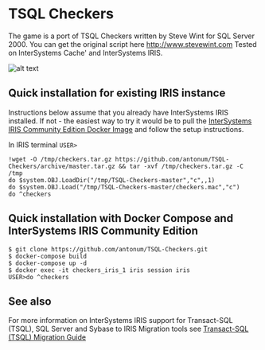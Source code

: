 # TSQL Checkers

The game is a port of TSQL Checkers written by Steve Wint for SQL Server 2000. You can get the original script here http://www.stevewint.com 
Tested on InterSystems Cache' and InterSystems IRIS.


![alt text](https://s3.amazonaws.com/anton-iot-demo/Checkers1.gif "TSQL Checkers")


## Quick installation for existing IRIS instance

Instructions below assume that you already have InterSystems IRIS installed. If not - the easiest way to try it would be to pull the [InterSystems IRIS Community Edition Docker Image](https://hub.docker.com/_/intersystems-iris-data-platform) and follow the setup instructions.

In IRIS terminal `USER>`

```
!wget -O /tmp/checkers.tar.gz https://github.com/antonum/TSQL-Checkers/archive/master.tar.gz && tar -xvf /tmp/checkers.tar.gz -C /tmp
do $system.OBJ.LoadDir("/tmp/TSQL-Checkers-master","c",,1)
do $system.OBJ.Load("/tmp/TSQL-Checkers-master/checkers.mac","c")
do ^checkers

```

## Quick installation with Docker Compose and InterSystems IRIS Community Edition


```
$ git clone https://github.com/antonum/TSQL-Checkers.git
$ docker-compose build
$ docker-compose up -d
$ docker exec -it checkers_iris_1 iris session iris
USER>do ^checkers

```

## See also

For more information on InterSystems IRIS support for Transact-SQL (TSQL), SQL Server and Sybase to IRIS Migration tools see [Transact-SQL (TSQL) Migration Guide](https://irisdocs.intersystems.com/irislatest/csp/docbook/DocBook.UI.Page.cls?KEY=GTSQ)
